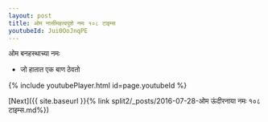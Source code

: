 ```yaml
---
layout: post
title: ओम नार्सीमहत्वपुशे नमः १०८ टाइम्स
youtubeId: Jui0OoJnqPE
---
```

 
 
 ओम बनहस्थाच्या नमः  
 
 -  जो हातात एक बाण ठेवतो 
 
  
 
  
 
 
 
 
 
 


{% include youtubePlayer.html id=page.youtubeId %}
 
[Next]({{ site.baseurl }}{% link  split2/_posts/2016-07-28-ओम ऊंदीरनाया नमः १०८ टाइम्स.md%})
 
